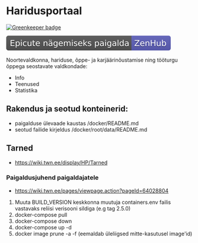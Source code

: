# Haridusportaal

[![Greenkeeper badge](https://badges.greenkeeper.io/hariduspilv/haridusportaal.svg)](https://greenkeeper.io/)

<a href="https://www.zenhub.com/extension"><img src="https://github.com/hariduspilv/haridusportaal/blob/master/docs/zenhub.svg"></a>

Noortevaldkonna, hariduse, õppe- ja karjäärinõustamise ning tööturgu õppega seostavate valdkondade:
- Info
- Teenused
- Statistika

## Rakendus ja seotud konteinerid:
  * paigalduse ülevaade kaustas /docker/README.md
  * seotud failide kirjeldus /docker/root/data/README.md

## Tarned
  * https://wiki.twn.ee/display/HP/Tarned

### Paigaldusjuhend paigaldajatele
  * https://wiki.twn.ee/pages/viewpage.action?pageId=64028804
  1. Muuta BUILD_VERSION keskkonna muutuja containers.env failis vastavaks reliisi verisooni sildiga (e.g tag 2.5.0)
  2. docker-compose pull
  3. docker-compose down
  4. docker-compose up -d
  5. docker image prune -a -f (eemaldab üleliigsed mitte-kasutusel image'id)

